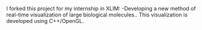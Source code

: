 I forked this project for my internship in XLIM: 
-Developing a new method of real-time visualization of large
biological molecules.. This visualization is developed using
C++/OpenGL.
